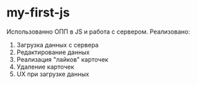 # my-first-js
Использованно ОПП в JS и работа с сервером. Реализовано:
1. Загрузка данных с сервера
2. Редактирование данных
3. Реализация "лайков" карточек
4. Удаление карточек
5. UX при загрузке данных


